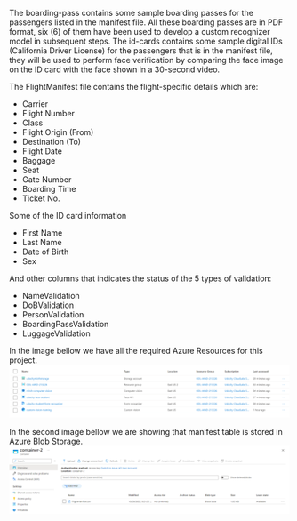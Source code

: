 The boarding-pass contains some sample boarding passes for the passengers listed in the manifest file. All these boarding passes are in PDF format, six (6) of them have been used to develop a custom recognizer model in subsequent steps.
The id-cards contains some sample digital IDs (California Driver License) for the passengers that is in the manifest file, they will be used to perform face verification by comparing the face image on the ID card with the face shown in a 30-second video.

The FlightManifest file contains the flight-specific details which are:

* Carrier
* Flight Number
* Class
* Flight Origin (From)
* Destination (To)
* Flight Date
* Baggage
* Seat
* Gate Number
* Boarding Time
* Ticket No.

Some of the ID card information

* First Name
* Last Name
* Date of Birth
* Sex

And other columns that indicates the status of the 5 types of validation: 

* NameValidation
* DoBValidation
* PersonValidation
* BoardingPassValidation
* LuggageValidation

In the image bellow we have all the required Azure Resources for this project.
![best](https://github.com/PedroToto/Automated-Passenger-Boarding-Kiosk/blob/main/material_preparation_step/resource_requirements.png)

In the second image bellow we are showing that manifest table is stored in Azure Blob Storage.
![best](https://github.com/PedroToto/Automated-Passenger-Boarding-Kiosk/blob/main/material_preparation_step/manifestTableInBlobStorage.png)
